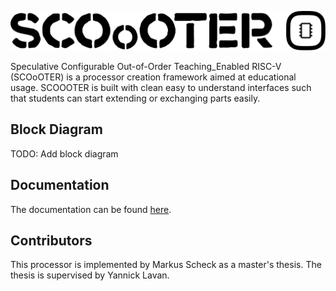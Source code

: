 ![](logo.svg)

Speculative Configurable Out-of-Order Teaching_Enabled RISC-V (SCOoOTER) is a processor creation framework aimed at educational usage.
SCOOOTER is built with clean easy to understand interfaces such that students can start extending or exchanging parts easily.

## Block Diagram

TODO: Add block diagram

## Documentation
The documentation can be found [here](https://gitlab.esa.informatik.tu-darmstadt.de/Documents/ThesisProjects/MA_DA/2022-scheck-markus).

## Contributors
This processor is implemented by Markus Scheck as a master's thesis. The thesis is supervised by Yannick Lavan.

